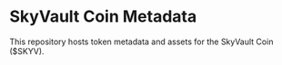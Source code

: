 # SkyVault Coin Metadata

This repository hosts token metadata and assets for the SkyVault Coin ($SKYV).